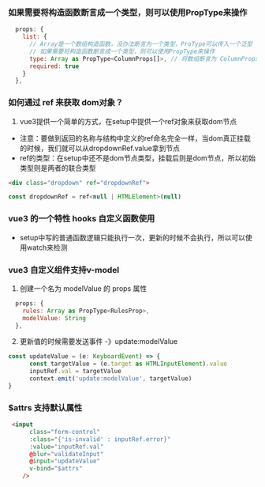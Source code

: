 ### 如果需要将构造函数断言成一个类型，则可以使用PropType来操作

```js
  props: {
    list: {
      // Array是一个数组构造函数，没办法断言为一个类型，ProType可以传入一个泛型
      // 如果需要将构造函数断言成一个类型，则可以使用PropType来操作
      type: Array as PropType<ColumnProps[]>, // 将数组断言为 ColumnProps类型数组
      required: true
    }
  },
```


### 如何通过 ref 来获取 dom对象？

1. vue3提供一个简单的方式，在setup中提供一个ref对象来获取dom节点
- 注意：要做到返回的名称与结构中定义的ref命名完全一样，当dom真正挂载的时候，我们就可以从dropdownRef.value拿到节点
- ref的类型：在setup中还不是dom节点类型，挂载后则是dom节点，所以初始类型则是两者的联合类型
```html
<div class="dropdown" ref="dropdownRef">
```

```js
const dropdownRef = ref<null | HTMLElement>(null) 
```

### vue3 的一个特性 hooks 自定义函数使用
- setup中写的普通函数逻辑只能执行一次，更新的时候不会执行，所以可以使用watch来检测


### vue3 自定义组件支持v-model
1. 创建一个名为 modelValue 的 props 属性
```js
  props: {
    rules: Array as PropType<RulesProp>,
    modelValue: String
  },
```

2. 更新值的时候需要发送事件 -》update:modelValue
```js
const updateValue = (e: KeyboardEvent) => {
      const targetValue = (e.target as HTMLInputElement).value
      inputRef.val = targetValue
      context.emit('update:modelValue', targetValue)
}
```

### $attrs 支持默认属性
```html
 <input
      class="form-control"
      :class="{'is-invalid' : inputRef.error}"
      :value="inputRef.val"
      @blur="validateInput"
      @input="updateValue"
      v-bind="$attrs"
    />
```
